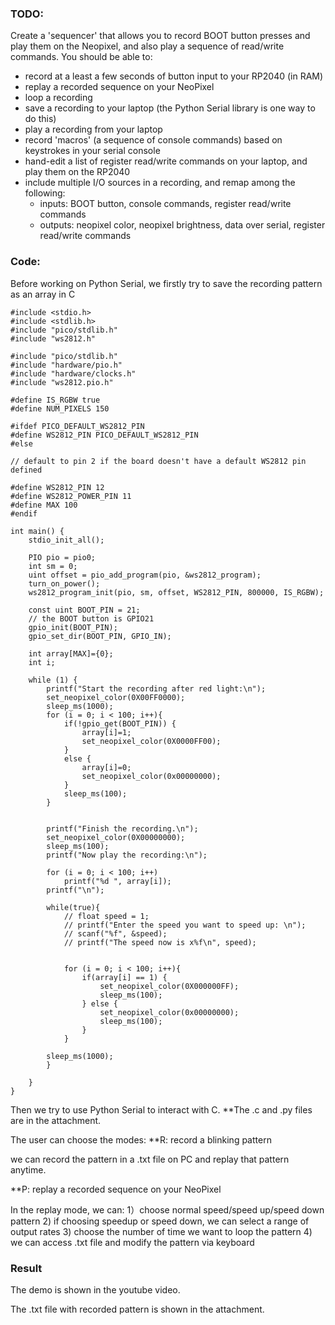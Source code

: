 ### TODO:

Create a 'sequencer' that allows you to record BOOT button presses and play them on the Neopixel, and also play a sequence of read/write commands. You should be able to:
- record at a least a few seconds of button input to your RP2040 (in RAM)
- replay a recorded sequence on your NeoPixel
- loop a recording
- save a recording to your laptop (the Python Serial library is one way to do this)
- play a recording from your laptop
- record 'macros' (a sequence of console commands) based on keystrokes in your serial console
- hand-edit a list of register read/write commands on your laptop, and play them on the RP2040
- include multiple I/O sources in a recording, and remap among the following:
    - inputs: BOOT button, console commands, register read/write commands
    - outputs: neopixel color, neopixel brightness, data over serial, register read/write commands
    
### Code:

Before working on Python Serial, we firstly try to save the recording pattern as an array in C

```
#include <stdio.h>
#include <stdlib.h>
#include "pico/stdlib.h"
#include "ws2812.h"

#include "pico/stdlib.h"
#include "hardware/pio.h"
#include "hardware/clocks.h"
#include "ws2812.pio.h"

#define IS_RGBW true
#define NUM_PIXELS 150

#ifdef PICO_DEFAULT_WS2812_PIN
#define WS2812_PIN PICO_DEFAULT_WS2812_PIN
#else

// default to pin 2 if the board doesn't have a default WS2812 pin defined

#define WS2812_PIN 12
#define WS2812_POWER_PIN 11
#define MAX 100
#endif

int main() {
    stdio_init_all();

    PIO pio = pio0;
    int sm = 0;
    uint offset = pio_add_program(pio, &ws2812_program);
    turn_on_power();
    ws2812_program_init(pio, sm, offset, WS2812_PIN, 800000, IS_RGBW);

    const uint BOOT_PIN = 21;
    // the BOOT button is GPIO21
    gpio_init(BOOT_PIN);
    gpio_set_dir(BOOT_PIN, GPIO_IN);

    int array[MAX]={0};
    int i;

    while (1) {
        printf("Start the recording after red light:\n");
        set_neopixel_color(0X00FF0000);
        sleep_ms(1000);
        for (i = 0; i < 100; i++){
            if(!gpio_get(BOOT_PIN)) {
                array[i]=1;
                set_neopixel_color(0X0000FF00);
            } 
            else {
                array[i]=0;
                set_neopixel_color(0x00000000);
            }
            sleep_ms(100);
        }
        
                
        printf("Finish the recording.\n");
        set_neopixel_color(0X00000000);
        sleep_ms(100);
        printf("Now play the recording:\n");

        for (i = 0; i < 100; i++)
            printf("%d ", array[i]);
        printf("\n");
        
        while(true){
            // float speed = 1;
            // printf("Enter the speed you want to speed up: \n");
            // scanf("%f", &speed);
            // printf("The speed now is x%f\n", speed);

        
            for (i = 0; i < 100; i++){
                if(array[i] == 1) {
                    set_neopixel_color(0X000000FF);
                    sleep_ms(100);
                } else {
                    set_neopixel_color(0x00000000);
                    sleep_ms(100);
                }
            }
            
        sleep_ms(1000);
        }
   
    }
}
```

Then we try to use Python Serial to interact with C. **The .c and .py files are in the attachment.

The user can choose the modes:
**R: record a blinking pattern

we can record the pattern in a .txt file on PC and replay that pattern anytime.

**P: replay a recorded sequence on your NeoPixel

In the replay mode, we can:
1）choose normal speed/speed up/speed down pattern
2) if choosing speedup or speed down, we can select a range of output rates
3) choose the number of time we want to loop the pattern
4) we can access .txt file and modify the pattern via keyboard

### Result

The demo is shown in the youtube video.

The .txt file with recorded pattern is shown in the attachment.


